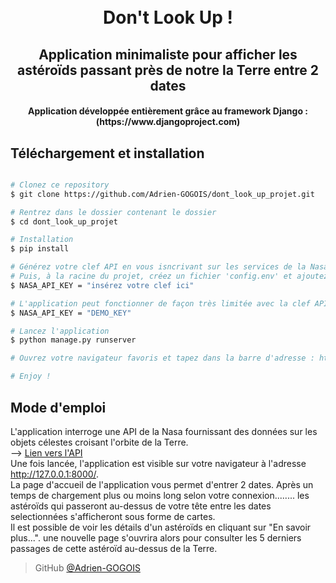 
<h1 align="center">
  <br>
  Don't Look Up !
  <br>
</h1>

<h2 align="center">Application minimaliste pour afficher les astéroïds passant près de notre la Terre entre 2 dates</h2>
<h4 align="center">Application développée entièrement grâce au framework Django : (https://www.djangoproject.com)</h4>

## Téléchargement et installation

```bash

# Clonez ce repository
$ git clone https://github.com/Adrien-GOGOIS/dont_look_up_projet.git

# Rentrez dans le dossier contenant le dossier
$ cd dont_look_up_projet

# Installation
$ pip install

# Générez votre clef API en vous isncrivant sur les services de la Nasa (voir lien plus bas)
# Puis, à la racine du projet, créez un fichier 'config.env' et ajoutez cette ligne de code avec votre clef comme ceci :
$ NASA_API_KEY = "insérez votre clef ici"

# L'application peut fonctionner de façon très limitée avec la clef API : DEMO_KEY
$ NASA_API_KEY = "DEMO_KEY"

# Lancez l'application
$ python manage.py runserver

# Ouvrez votre navigateur favoris et tapez dans la barre d'adresse : http://127.0.0.1:8000/

# Enjoy !

```

## Mode d'emploi

L'application interroge une API de la Nasa fournissant des données sur les objets célestes croisant l'orbite de la Terre.
<br>
--> [Lien vers l'API](https://api.nasa.gov/index.html#main-content)
<br>
Une fois lancée, l'application est visible sur votre navigateur à l'adresse http://127.0.0.1:8000/. 
<br>
La page d'accueil de l'application vous permet d'entrer 2 dates. Après un temps de chargement plus ou moins long selon votre connexion........
les astéroïds qui passeront au-dessus de votre tête entre les dates selectionnées s'afficheront sous forme de cartes.
<br>
Il est possible de voir les détails d'un astéroïds en cliquant sur "En savoir plus...". 
une nouvelle page s'ouvrira alors pour consulter les 5 derniers passages de cette astéroïd au-dessus de la Terre.

> GitHub [@Adrien-GOGOIS](https://github.com/Adrien-GOGOIS)


